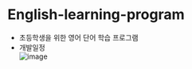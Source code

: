 # English-learning-program

- 초등학생을 위한 영어 단어 학습 프로그램
- 개발일정   
![image](https://user-images.githubusercontent.com/74577768/114293649-ed4d2e00-9ad2-11eb-8cb9-af90ddbc3a62.png)
